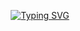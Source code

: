 <p align="center">
<a href="https://git.io/typing-svg"><img src="https://readme-typing-svg.demolab.com?font=Fira+Code&pause=1000&center=true&vCenter=true&random=false&height=100&lines=Welcome+here!;I'm+Dmitry+from+St.Petersburg%2C+RU;Keen+on+iOS+development" alt="Typing SVG" /></a>
</p>